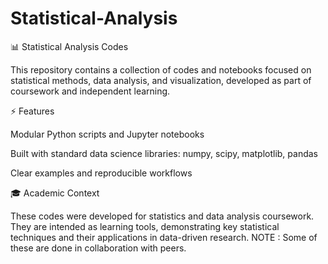 # Statistical-Analysis

📊 Statistical Analysis Codes

This repository contains a collection of codes and notebooks focused on statistical methods, data analysis, and visualization, developed as part of coursework and independent learning.

⚡ Features

Modular Python scripts and Jupyter notebooks

Built with standard data science libraries:
numpy, scipy, matplotlib, pandas

Clear examples and reproducible workflows

🎓 Academic Context

These codes were developed for statistics and data analysis coursework. They are intended as learning tools, demonstrating key statistical techniques and their applications in data-driven research. NOTE : Some of these are done in collaboration with peers.
